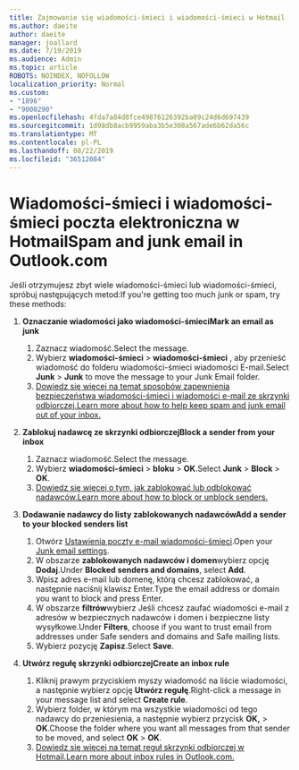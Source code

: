 ```yaml
---
title: Zajmowanie się wiadomości-śmieci i wiadomości-śmieci w Hotmail
ms.author: daeite
author: daeite
manager: joallard
ms.date: 7/19/2019
ms.audience: Admin
ms.topic: article
ROBOTS: NOINDEX, NOFOLLOW
localization_priority: Normal
ms.custom:
- "1896"
- "9000290"
ms.openlocfilehash: 4fda7a84d8fce49876126392ba09c24d6d697439
ms.sourcegitcommit: 1d98db8acb9959aba3b5e308a567ade6b62da56c
ms.translationtype: MT
ms.contentlocale: pl-PL
ms.lasthandoff: 08/22/2019
ms.locfileid: "36512084"
---
```

# <a name="spam-and-junk-email-in-outlookcom"></a><span data-ttu-id="e410f-102">Wiadomości-śmieci i wiadomości-śmieci poczta elektroniczna w Hotmail</span><span class="sxs-lookup"><span data-stu-id="e410f-102">Spam and junk email in Outlook.com</span></span>

<span data-ttu-id="e410f-103">Jeśli otrzymujesz zbyt wiele wiadomości-śmieci lub wiadomości-śmieci, spróbuj następujących metod:</span><span class="sxs-lookup"><span data-stu-id="e410f-103">If you're getting too much junk or spam, try these methods:</span></span>

1. <span data-ttu-id="e410f-104">**Oznaczanie wiadomości jako wiadomości-śmieci**</span><span class="sxs-lookup"><span data-stu-id="e410f-104">**Mark an email as junk**</span></span>
    1. <span data-ttu-id="e410f-105">Zaznacz wiadomość.</span><span class="sxs-lookup"><span data-stu-id="e410f-105">Select the message.</span></span>
    1. <span data-ttu-id="e410f-106">Wybierz **wiadomości-śmieci** > **wiadomości-śmieci** , aby przenieść wiadomość do folderu wiadomości-śmieci wiadomości E-mail.</span><span class="sxs-lookup"><span data-stu-id="e410f-106">Select **Junk** > **Junk** to move the message to your Junk Email folder.</span></span>
    1. [<span data-ttu-id="e410f-107">Dowiedz się więcej na temat sposobów zapewnienia bezpieczeństwa wiadomości-śmieci i wiadomości e-mail ze skrzynki odbiorczej.</span><span class="sxs-lookup"><span data-stu-id="e410f-107">Learn more about how to help keep spam and junk email out of your inbox.</span></span>](https://support.office.com/article/a3ece97b-82f8-4a5e-9ac3-e92fa6427ae4?wt.mc_id=Office_Outlook_com_Alchemy)

1. <span data-ttu-id="e410f-108">**Zablokuj nadawcę ze skrzynki odbiorczej**</span><span class="sxs-lookup"><span data-stu-id="e410f-108">**Block a sender from your inbox**</span></span>
    1. <span data-ttu-id="e410f-109">Zaznacz wiadomość.</span><span class="sxs-lookup"><span data-stu-id="e410f-109">Select the message.</span></span>
    1. <span data-ttu-id="e410f-110">Wybierz **wiadomości-śmieci** > **bloku** > **OK**.</span><span class="sxs-lookup"><span data-stu-id="e410f-110">Select **Junk** > **Block** > **OK**.</span></span>
    1. [<span data-ttu-id="e410f-111">Dowiedz się więcej o tym, jak zablokować lub odblokować nadawców.</span><span class="sxs-lookup"><span data-stu-id="e410f-111">Learn more about how to block or unblock senders.</span></span>](https://support.office.com/article/afba1c94-77bb-4f50-8b85-057cf52f4d5e?wt.mc_id=Office_Outlook_com_Alchemy)

1. <span data-ttu-id="e410f-112">**Dodawanie nadawcy do listy zablokowanych nadawców**</span><span class="sxs-lookup"><span data-stu-id="e410f-112">**Add a sender to your blocked senders list**</span></span>
    1. <span data-ttu-id="e410f-113">Otwórz [Ustawienia poczty e-mail wiadomości-śmieci](https://outlook.live.com/mail/options/mail/junkEmail/blockedSendersAndDomainsV2).</span><span class="sxs-lookup"><span data-stu-id="e410f-113">Open your [Junk email settings](https://outlook.live.com/mail/options/mail/junkEmail/blockedSendersAndDomainsV2).</span></span>
    1. <span data-ttu-id="e410f-114">W obszarze **zablokowanych nadawców i domen**wybierz opcję **Dodaj**.</span><span class="sxs-lookup"><span data-stu-id="e410f-114">Under **Blocked senders and domains**, select **Add**.</span></span>
    1. <span data-ttu-id="e410f-115">Wpisz adres e-mail lub domenę, którą chcesz zablokować, a następnie naciśnij klawisz Enter.</span><span class="sxs-lookup"><span data-stu-id="e410f-115">Type the email address or domain you want to block and press Enter.</span></span>
    1. <span data-ttu-id="e410f-116">W obszarze **filtrów**wybierz Jeśli chcesz zaufać wiadomości e-mail z adresów w bezpiecznych nadawców i domen i bezpieczne listy wysyłkowe.</span><span class="sxs-lookup"><span data-stu-id="e410f-116">Under **Filters**, choose if you want to trust email from addresses under Safe senders and domains and Safe mailing lists.</span></span>
    1. <span data-ttu-id="e410f-117">Wybierz pozycję **Zapisz**.</span><span class="sxs-lookup"><span data-stu-id="e410f-117">Select **Save**.</span></span>

1. <span data-ttu-id="e410f-118">**Utwórz regułę skrzynki odbiorczej**</span><span class="sxs-lookup"><span data-stu-id="e410f-118">**Create an inbox rule**</span></span>
    1. <span data-ttu-id="e410f-119">Kliknij prawym przyciskiem myszy wiadomość na liście wiadomości, a następnie wybierz opcję **Utwórz regułę**.</span><span class="sxs-lookup"><span data-stu-id="e410f-119">Right-click a message in your message list and select **Create rule**.</span></span>
    1. <span data-ttu-id="e410f-120">Wybierz folder, w którym ma wszystkie wiadomości od tego nadawcy do przeniesienia, a następnie wybierz przycisk **OK,** > **OK**.</span><span class="sxs-lookup"><span data-stu-id="e410f-120">Choose the folder where you want all messages from that sender to be moved, and select **OK** > **OK**.</span></span>
    1. [<span data-ttu-id="e410f-121">Dowiedz się więcej na temat reguł skrzynki odbiorczej w Hotmail.</span><span class="sxs-lookup"><span data-stu-id="e410f-121">Learn more about inbox rules in Outlook.com.</span></span>](https://support.office.com/article/4b094371-a5d7-49bd-8b1b-4e4896a7cc5d?wt.mc_id=Office_Outlook_com_Alchemy)